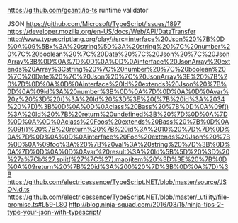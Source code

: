 https://github.com/gcanti/io-ts runtime validator


JSON
https://github.com/Microsoft/TypeScript/issues/1897
https://developer.mozilla.org/en-US/docs/Web/API/DataTransfer
http://www.typescriptlang.org/play/#src=interface%20Json%20%7B%0D%0A%09%5Bx%3A%20string%5D%3A%20string%20%7C%20number%20%7C%20boolean%20%7C%20Date%20%7C%20Json%20%7C%20JsonArray%3B%0D%0A%7D%0D%0A%0D%0Ainterface%20JsonArray%20extends%20Array%3Cstring%20%7C%20number%20%7C%20boolean%20%7C%20Date%20%7C%20Json%20%7C%20JsonArray%3E%20%7B%20%7D%0D%0A%0D%0Ainterface%20Id%20extends%20Json%20%7B%0D%0A%09id%3A%20number%3B%0D%0A%7D%0D%0A%0D%0Avar%20z%20%3D%20()%3A%20Id%20%3D%3E%20(%7B%20id%3A%2034%20%7D)%3B%0D%0A%0D%0Aclass%20Bass%20%7B%0D%0A%09f()%3A%20Id%20%7B%20return%20undefined%3B%20%7D%0D%0A%7D%0D%0A%0D%0Aclass%20Foos%20extends%20Bass%20%7B%0D%0A%09f()%20%7B%20return%20%7B%20id%3A%2010%20%7D%7D%0D%0A%7D%0D%0A%0D%0Ainterface%20Foo%20extends%20Json%20%7B%0D%0A%09foo%3A%20%7B%20val%3A%20string%20%7D%3B%0D%0A%7D%0D%0A%0D%0Avar%20result%3A%20Id%5B%5D%20%3D%20%27a%7Cb%27.split(%27%7C%27).map(item%20%3D%3E%20%7B%0D%0A%09return%20%7B%20id%3A%200%20%7D%3B%0D%0A%7D)%3B
https://github.com/electricessence/TypeScript.NET/blob/master/source/JSON.d.ts
https://github.com/electricessence/TypeScript.NET/blob/master/_utility/file-promise.ts#L59-L80
http://blog.ninja-squad.com/2016/03/15/ninja-tips-2-type-your-json-with-typescript/
